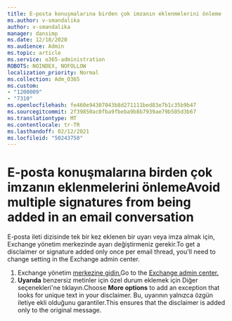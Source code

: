 ```yaml
---
title: E-posta konuşmalarına birden çok imzanın eklenmelerini önleme
ms.author: v-smandalika
author: v-smandalika
manager: dansimp
ms.date: 12/18/2020
ms.audience: Admin
ms.topic: article
ms.service: o365-administration
ROBOTS: NOINDEX, NOFOLLOW
localization_priority: Normal
ms.collection: Adm_O365
ms.custom:
- "1200009"
- "7310"
ms.openlocfilehash: fe460e94307043b8d271111bed83e7b1c35b9b47
ms.sourcegitcommit: 2f39850ac0fba9fbeba9b8b7939ae79b505d3b67
ms.translationtype: MT
ms.contentlocale: tr-TR
ms.lasthandoff: 02/12/2021
ms.locfileid: "50243750"
---
```

# <a name="avoid-multiple-signatures-from-being-added-in-an-email-conversation"></a><span data-ttu-id="cb24e-102">E-posta konuşmalarına birden çok imzanın eklenmelerini önleme</span><span class="sxs-lookup"><span data-stu-id="cb24e-102">Avoid multiple signatures from being added in an email conversation</span></span>

<span data-ttu-id="cb24e-103">E-posta ileti dizisinde tek bir kez eklenen bir uyarı veya imza almak için, Exchange yönetim merkezinde ayarı değiştirmeniz gerekir.</span><span class="sxs-lookup"><span data-stu-id="cb24e-103">To get a disclaimer or signature added only once per email thread, you'll need to change setting in the Exchange admin center.</span></span>

1. <span data-ttu-id="cb24e-104">Exchange yönetim [merkezine gidin.](https://go.microsoft.com/fwlink/p/?linkid=2059104)</span><span class="sxs-lookup"><span data-stu-id="cb24e-104">Go to the [Exchange admin center.](https://go.microsoft.com/fwlink/p/?linkid=2059104)</span></span>
2. <span data-ttu-id="cb24e-105">**Uyarıda** benzersiz metinler için özel durum eklemek için Diğer seçenekleri'ne tıklayın.</span><span class="sxs-lookup"><span data-stu-id="cb24e-105">Choose **More options** to add an exception that looks for unique text in your disclaimer.</span></span> <span data-ttu-id="cb24e-106">Bu, uyarının yalnızca özgün iletiye ekli olduğunu garantiler.</span><span class="sxs-lookup"><span data-stu-id="cb24e-106">This ensures that the disclaimer is added only to the original message.</span></span>

